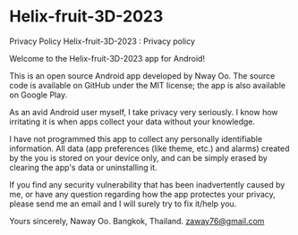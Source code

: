 # Helix-fruit-3D-2023
 Privacy Policy
Helix-fruit-3D-2023 : Privacy policy

Welcome to the Helix-fruit-3D-2023 app for Android!

This is an open source Android app developed by Nway Oo. The source code is available on GitHub under the MIT license; the app is also available on Google Play.

As an avid Android user myself, I take privacy very seriously. I know how irritating it is when apps collect your data without your knowledge.

I have not programmed this app to collect any personally identifiable information. All data (app preferences (like theme, etc.) and alarms) created by the you is stored on your device only, and can be simply erased by clearing the app's data or uninstalling it.

If you find any security vulnerability that has been inadvertently caused by me, or have any question regarding how the app protectes your privacy, please send me an email and I will surely try to fix it/help you.

Yours sincerely,
Naway Oo.
Bangkok, Thailand.
zaway76@gmail.com
